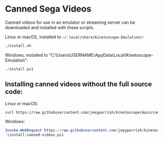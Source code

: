 # Canned Sega Videos

Canned videos for use in an emulator or streaming server can be downloaded and
installed with these scripts.

Linux or macOS, installed to `~/.local/share/Kinetoscope-Emulation/`:

```sh
./install.sh
```

Windows, installed to "C:\Users\USERNAME\AppData\Local\Kinetoscope-Emulation":

```ps1
./install.ps1
```

## Installing canned videos without the full source code:

Linux or macOS:

```sh
curl https://raw.githubusercontent.com/joeyparrish/kinetoscope/main/canned-videos/install.sh | bash
```

Windows:

```ps1
Invoke-WebRequest https://raw.githubusercontent.com/joeyparrish/kinetoscope/main/canned-videos/install.ps1 -OutFile install-canned-videos.ps1
.\install-canned-videos.ps1
```
